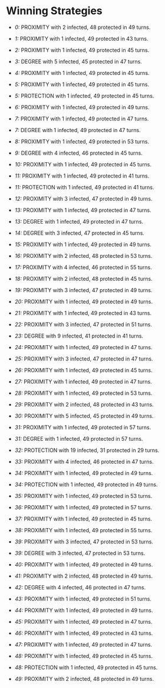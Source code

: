 # Winning Strategies

* _0:_ PROXIMITY with 2 infected, 48 protected in 49 turns.


* _1:_ PROXIMITY with 1 infected, 49 protected in 43 turns.


* _2:_ PROXIMITY with 1 infected, 49 protected in 45 turns.


* _3:_ DEGREE with 5 infected, 45 protected in 47 turns.


* _4:_ PROXIMITY with 1 infected, 49 protected in 45 turns.


* _5:_ PROXIMITY with 1 infected, 49 protected in 45 turns.


* _5:_ PROTECTION with 1 infected, 49 protected in 45 turns.


* _6:_ PROXIMITY with 1 infected, 49 protected in 49 turns.


* _7:_ PROXIMITY with 1 infected, 49 protected in 47 turns.


* _7:_ DEGREE with 1 infected, 49 protected in 47 turns.


* _8:_ PROXIMITY with 1 infected, 49 protected in 53 turns.


* _9:_ DEGREE with 4 infected, 46 protected in 45 turns.


* _10:_ PROXIMITY with 1 infected, 49 protected in 45 turns.


* _11:_ PROXIMITY with 1 infected, 49 protected in 41 turns.


* _11:_ PROTECTION with 1 infected, 49 protected in 41 turns.


* _12:_ PROXIMITY with 3 infected, 47 protected in 49 turns.


* _13:_ PROXIMITY with 1 infected, 49 protected in 47 turns.


* _13:_ DEGREE with 1 infected, 49 protected in 47 turns.


* _14:_ DEGREE with 3 infected, 47 protected in 45 turns.


* _15:_ PROXIMITY with 1 infected, 49 protected in 49 turns.


* _16:_ PROXIMITY with 2 infected, 48 protected in 53 turns.


* _17:_ PROXIMITY with 4 infected, 46 protected in 55 turns.


* _18:_ PROXIMITY with 2 infected, 48 protected in 45 turns.


* _19:_ PROXIMITY with 3 infected, 47 protected in 49 turns.


* _20:_ PROXIMITY with 1 infected, 49 protected in 49 turns.


* _21:_ PROXIMITY with 1 infected, 49 protected in 43 turns.


* _22:_ PROXIMITY with 3 infected, 47 protected in 51 turns.


* _23:_ DEGREE with 9 infected, 41 protected in 41 turns.


* _24:_ PROXIMITY with 1 infected, 49 protected in 47 turns.


* _25:_ PROXIMITY with 3 infected, 47 protected in 47 turns.


* _26:_ PROXIMITY with 1 infected, 49 protected in 45 turns.


* _27:_ PROXIMITY with 1 infected, 49 protected in 47 turns.


* _28:_ PROXIMITY with 1 infected, 49 protected in 53 turns.


* _29:_ PROXIMITY with 2 infected, 48 protected in 43 turns.


* _30:_ PROXIMITY with 5 infected, 45 protected in 49 turns.


* _31:_ PROXIMITY with 1 infected, 49 protected in 57 turns.


* _31:_ DEGREE with 1 infected, 49 protected in 57 turns.


* _32:_ PROTECTION with 19 infected, 31 protected in 29 turns.


* _33:_ PROXIMITY with 4 infected, 46 protected in 47 turns.


* _34:_ PROXIMITY with 1 infected, 49 protected in 49 turns.


* _34:_ PROTECTION with 1 infected, 49 protected in 49 turns.


* _35:_ PROXIMITY with 1 infected, 49 protected in 53 turns.


* _36:_ PROXIMITY with 1 infected, 49 protected in 57 turns.


* _37:_ PROXIMITY with 1 infected, 49 protected in 45 turns.


* _38:_ PROXIMITY with 1 infected, 49 protected in 55 turns.


* _39:_ PROXIMITY with 3 infected, 47 protected in 53 turns.


* _39:_ DEGREE with 3 infected, 47 protected in 53 turns.


* _40:_ PROXIMITY with 1 infected, 49 protected in 49 turns.


* _41:_ PROXIMITY with 2 infected, 48 protected in 49 turns.


* _42:_ DEGREE with 4 infected, 46 protected in 47 turns.


* _43:_ PROXIMITY with 1 infected, 49 protected in 51 turns.


* _44:_ PROXIMITY with 1 infected, 49 protected in 49 turns.


* _45:_ PROXIMITY with 1 infected, 49 protected in 47 turns.


* _46:_ PROXIMITY with 1 infected, 49 protected in 43 turns.


* _47:_ PROXIMITY with 1 infected, 49 protected in 47 turns.


* _48:_ PROXIMITY with 1 infected, 49 protected in 45 turns.


* _48:_ PROTECTION with 1 infected, 49 protected in 45 turns.


* _49:_ PROXIMITY with 2 infected, 48 protected in 49 turns.



